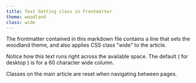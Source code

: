 ```yaml
---
title: Test Setting class in Frontmatter
theme: woodland
class: wide
---
```


The frontmatter contained in this markdown file contains a line that sets the woodland theme, and also applies CSS class "wide" to the article.

Notice how this text runs right across the available space. The default ( for desktop ) is for a 60 character wide column.

Classes on the main article are reset when navigating between pages.